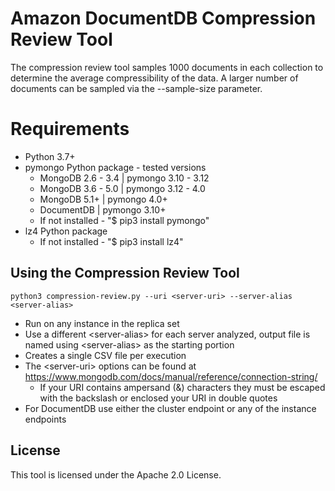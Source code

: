 # Amazon DocumentDB Compression Review Tool

The compression review tool samples 1000 documents in each collection to determine the average compressibility of the data. A larger number of documents can be sampled via the --sample-size parameter. 

# Requirements
 - Python 3.7+
 - pymongo Python package - tested versions
   - MongoDB 2.6 - 3.4 | pymongo 3.10 - 3.12
   - MongoDB 3.6 - 5.0 | pymongo 3.12 - 4.0
   - MongoDB 5.1+      | pymongo 4.0+
   - DocumentDB        | pymongo 3.10+
   - If not installed - "$ pip3 install pymongo"
 - lz4 Python package
   - If not installed - "$ pip3 install lz4"

## Using the Compression Review Tool
`python3 compression-review.py --uri <server-uri> --server-alias <server-alias>`

- Run on any instance in the replica set
- Use a different \<server-alias> for each server analyzed, output file is named using \<server-alias> as the starting portion
- Creates a single CSV file per execution
- The \<server-uri> options can be found at https://www.mongodb.com/docs/manual/reference/connection-string/ 
  - If your URI contains ampersand (&) characters they must be escaped with the backslash or enclosed your URI in double quotes
- For DocumentDB use either the cluster endpoint or any of the instance endpoints

## License
This tool is licensed under the Apache 2.0 License. 
